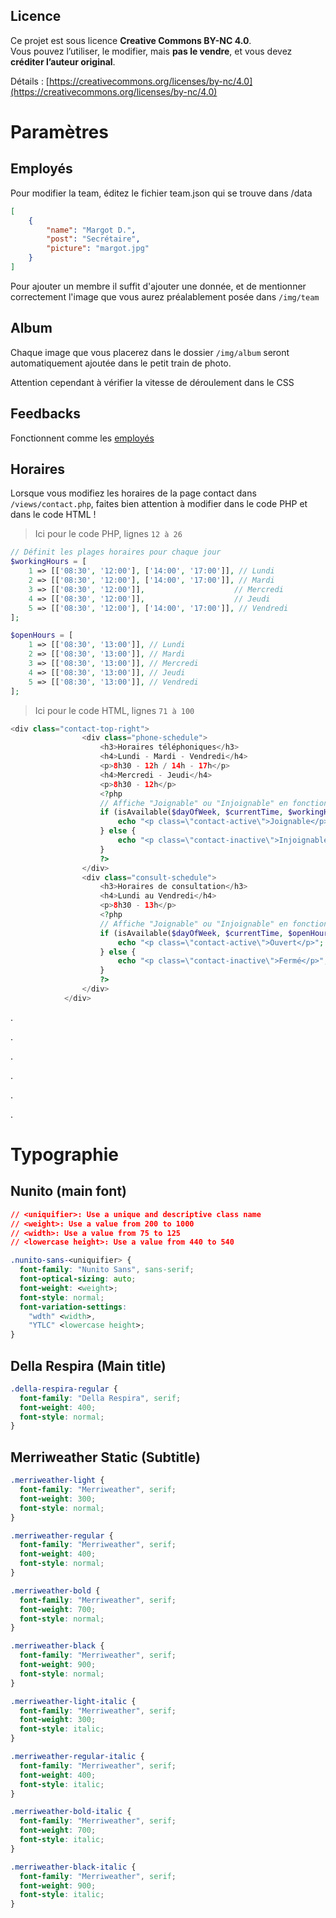 ## Licence

Ce projet est sous licence **Creative Commons BY-NC 4.0**.  
Vous pouvez l’utiliser, le modifier, mais **pas le vendre**, et vous devez **créditer l’auteur original**.

Détails : [https://creativecommons.org/licenses/by-nc/4.0](https://creativecommons.org/licenses/by-nc/4.0)

# Paramètres
## Employés
Pour modifier la team, éditez le fichier team.json qui se trouve dans /data
```json
[
    {
        "name": "Margot D.",
        "post": "Secrétaire",
        "picture": "margot.jpg"
    }
]
```
Pour ajouter un membre il suffit d'ajouter une donnée, et de mentionner correctement l'image que vous aurez préalablement posée dans `/img/team`

## Album
Chaque image que vous placerez dans le dossier `/img/album` seront automatiquement ajoutée dans le petit train de photo.

Attention cependant à vérifier la vitesse de déroulement dans le CSS

## Feedbacks

Fonctionnent comme les [employés](#employés)

## Horaires

Lorsque vous modifiez les horaires de la page contact dans `/views/contact.php`, faites bien attention à modifier dans le code PHP et dans le code HTML !

>Ici pour le code PHP, lignes `12 à 26`
```php
// Définit les plages horaires pour chaque jour
$workingHours = [
    1 => [['08:30', '12:00'], ['14:00', '17:00']], // Lundi
    2 => [['08:30', '12:00'], ['14:00', '17:00']], // Mardi
    3 => [['08:30', '12:00']],                    // Mercredi
    4 => [['08:30', '12:00']],                    // Jeudi
    5 => [['08:30', '12:00'], ['14:00', '17:00']], // Vendredi
];

$openHours = [
    1 => [['08:30', '13:00']], // Lundi
    2 => [['08:30', '13:00']], // Mardi
    3 => [['08:30', '13:00']], // Mercredi
    4 => [['08:30', '13:00']], // Jeudi
    5 => [['08:30', '13:00']], // Vendredi
];
```

>Ici pour le code HTML, lignes `71 à 100`
```php
<div class="contact-top-right">
                <div class="phone-schedule">
                    <h3>Horaires téléphoniques</h3>
                    <h4>Lundi - Mardi - Vendredi</h4>
                    <p>8h30 - 12h / 14h - 17h</p>
                    <h4>Mercredi - Jeudi</h4>
                    <p>8h30 - 12h</p>
                    <?php
                    // Affiche "Joignable" ou "Injoignable" en fonction de la disponibilité
                    if (isAvailable($dayOfWeek, $currentTime, $workingHours)) {
                        echo "<p class=\"contact-active\">Joignable</p>";
                    } else {
                        echo "<p class=\"contact-inactive\">Injoignable</p>";
                    }
                    ?>
                </div>
                <div class="consult-schedule">
                    <h3>Horaires de consultation</h3>
                    <h4>Lundi au Vendredi</h4>
                    <p>8h30 - 13h</p>
                    <?php
                    // Affiche "Joignable" ou "Injoignable" en fonction de la disponibilité
                    if (isAvailable($dayOfWeek, $currentTime, $openHours)) {
                        echo "<p class=\"contact-active\">Ouvert</p>";
                    } else {
                        echo "<p class=\"contact-inactive\">Fermé</p>";
                    }
                    ?>
                </div>
            </div>
```
.

.

.

.

.

.

# Typographie

## Nunito (main font)
```css
// <uniquifier>: Use a unique and descriptive class name
// <weight>: Use a value from 200 to 1000
// <width>: Use a value from 75 to 125
// <lowercase height>: Use a value from 440 to 540

.nunito-sans-<uniquifier> {
  font-family: "Nunito Sans", sans-serif;
  font-optical-sizing: auto;
  font-weight: <weight>;
  font-style: normal;
  font-variation-settings:
    "wdth" <width>,
    "YTLC" <lowercase height>;
}
```

## Della Respira (Main title)

```css
.della-respira-regular {
  font-family: "Della Respira", serif;
  font-weight: 400;
  font-style: normal;
}
```

## Merriweather Static (Subtitle)
```css
.merriweather-light {
  font-family: "Merriweather", serif;
  font-weight: 300;
  font-style: normal;
}

.merriweather-regular {
  font-family: "Merriweather", serif;
  font-weight: 400;
  font-style: normal;
}

.merriweather-bold {
  font-family: "Merriweather", serif;
  font-weight: 700;
  font-style: normal;
}

.merriweather-black {
  font-family: "Merriweather", serif;
  font-weight: 900;
  font-style: normal;
}

.merriweather-light-italic {
  font-family: "Merriweather", serif;
  font-weight: 300;
  font-style: italic;
}

.merriweather-regular-italic {
  font-family: "Merriweather", serif;
  font-weight: 400;
  font-style: italic;
}

.merriweather-bold-italic {
  font-family: "Merriweather", serif;
  font-weight: 700;
  font-style: italic;
}

.merriweather-black-italic {
  font-family: "Merriweather", serif;
  font-weight: 900;
  font-style: italic;
}
```